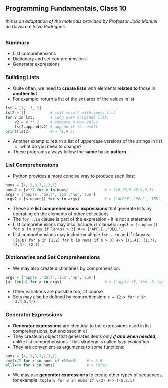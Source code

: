 ## Programming Fundamentals, Class 10

###### this is an adaptation of the materials provided by Professor João Manuel de Oliveira e Silva Rodrigues



### Summary

* List comprehensions
* Dictionary and set comprehensions
* Generator expressions



### Building Lists

* Quite often, we need to **create lists** with elements **related to** those in **another list**
* For example: return a list of the squares of the values in lst

```python
lst = [1, -3, 2]
lst2 = []			# init result with empty list
for v in lst:		# loop over original list:
    v2 = v ** 2		# compute a new value
    lst2.append(v2)	# append it to result
print(lst2)			#-> [1,9,4]
```



* Another example: return a list of uppercase versions of the strings in list
  * what do you need to change?
* These programs always follow the **same** basic **pattern**



### List Comprehensions

* Python provides a more concise way to produce such lists:

```python
nums = [4,-5,3,7,2,3,1]
nums2 = [v**2 for v in nums]				#-> [16,25,9,49,4,9,1]
args = ['apple','dell','ibm','hp','sun']	
args2 = [s.upper() for s in args]			#-> ['APPLE','DELL','IBM','HP','SUN']
```



* These are **list comprehensions**: **expressions** that generate lists by operating on the elements of other collections
* The `for...in` clause is part of the expression - it is not a statement
* List comprehensions may also include `if` clauses: `args3 = [s.upper() for s in args if len(s) > 3] #-> ['APPLE','DELL']`
* List comprehensions may include multiple `for...in` and if clauses: `[(a,b) for a in [1,2] for b in nums if b > 3] #-> [(1,4), (1,7), (2,4), (2,7)]`



### Dictionaries and Set Comprehensions

* We may also create dictionaries by comprehension:

```python
args = ['apple','dell','ibm','hp','sun']	
{a: len(a) for a in args}					#-> {'apple':5,'ibm':3,'hp':2,...}
```



* Other variations are possible too, of course
* Sets may also be defined by comprehension: `s = {2+x for x in [3,4,5,4]}`



### Generator Expressions

* **Generator expressions** are identical to the expressions used in list comprehensions, but enclosed in `()`
* They create an object that generates items only ***if and when needed***, unlike list comprehensions - this strategy is called *lazy evaluation*
* They are convenient as arguments to some functions:

```python
nums = [4,-5,3,7,2,3,1]
sum(x/2 for x in nums if x%2==0)	#-> 3.0
all(x>0 for x in nums)				#-> False
```



* We may use **generator expressions** to create other types of sequences, for example: `tuple(v for v in nums if v<3) #-> (-5,2,1)`

